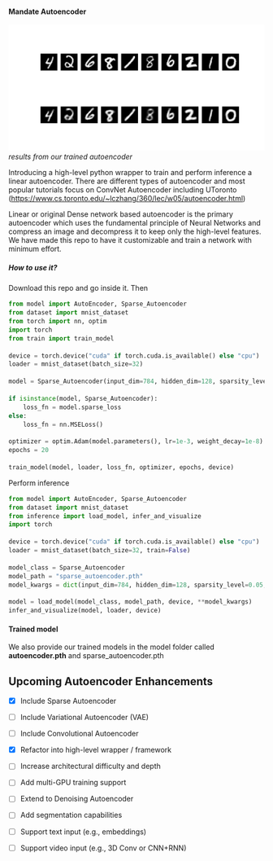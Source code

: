 #### Mandate Autoencoder
![autoencoder image](auto.png)
*results from our trained autoencoder*

Introducing a high-level python wrapper to train and perform inference a linear autoencoder. There are different types of autoencoder and most popular tutorials focus on ConvNet Autoencoder including UToronto (https://www.cs.toronto.edu/~lczhang/360/lec/w05/autoencoder.html)

Linear or original Dense network based autoencoder is the primary autoencoder which uses the fundamental principle of Neural Networks and compress an image and decompress it to keep only the high-level features. We have made this repo to have it customizable and train a network with minimum effort. 

##### How to use it?
Download this repo and go inside it. Then 

```Python
from model import AutoEncoder, Sparse_Autoencoder
from dataset import mnist_dataset
from torch import nn, optim
import torch
from train import train_model

device = torch.device("cuda" if torch.cuda.is_available() else "cpu")
loader = mnist_dataset(batch_size=32)

model = Sparse_Autoencoder(input_dim=784, hidden_dim=128, sparsity_level=0.05, lambda_sparse=1e-3)

if isinstance(model, Sparse_Autoencoder):
    loss_fn = model.sparse_loss
else:
    loss_fn = nn.MSELoss()

optimizer = optim.Adam(model.parameters(), lr=1e-3, weight_decay=1e-8)
epochs = 20

train_model(model, loader, loss_fn, optimizer, epochs, device)

```

Perform inference 
```Python
from model import AutoEncoder, Sparse_Autoencoder
from dataset import mnist_dataset
from inference import load_model, infer_and_visualize
import torch

device = torch.device("cuda" if torch.cuda.is_available() else "cpu")
loader = mnist_dataset(batch_size=32, train=False)

model_class = Sparse_Autoencoder
model_path = "sparse_autoencoder.pth"
model_kwargs = dict(input_dim=784, hidden_dim=128, sparsity_level=0.05, lambda_sparse=1e-3)

model = load_model(model_class, model_path, device, **model_kwargs)
infer_and_visualize(model, loader, device)

````

#### Trained model
We also provide our trained models in the model folder called **autoencoder.pth** and sparse_autoencoder.pth

## Upcoming Autoencoder Enhancements

- [x] Include Sparse Autoencoder
- [ ] Include Variational Autoencoder (VAE)
- [ ] Include Convolutional Autoencoder
- [x] Refactor into high-level wrapper / framework
- [ ] Increase architectural difficulty and depth
- [ ] Add multi-GPU training support
- [ ] Extend to Denoising Autoencoder
- [ ] Add segmentation capabilities
- [ ] Support text input (e.g., embeddings)
- [ ] Support video input (e.g., 3D Conv or CNN+RNN)


